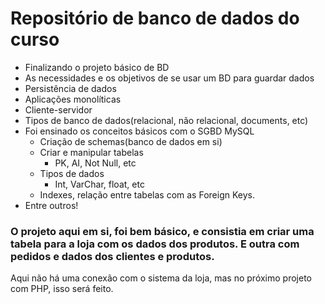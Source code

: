 # Repositório de banco de dados do curso

- Finalizando o projeto básico de BD
- As necessidades e os objetivos de se usar um BD para guardar dados
- Persistência de dados
- Aplicações monolíticas
- Cliente-servidor
- Tipos de banco de dados(relacional, não relacional, documents, etc)
- Foi ensinado os conceitos básicos com o SGBD MySQL
  - Criação de schemas(banco de dados em si)
  - Criar e manipular tabelas
    - PK, AI, Not Null, etc
  - Tipos de dados
    - Int, VarChar, float, etc
  - Indexes, relação entre tabelas com as Foreign Keys.
- Entre outros!

### O projeto aqui em si, foi bem básico, e consistia em criar uma tabela para a loja com os dados dos produtos. E outra com pedidos e dados dos clientes e produtos.

Aqui não há uma conexão com o sistema da loja, mas no próximo projeto com PHP, isso será feito.